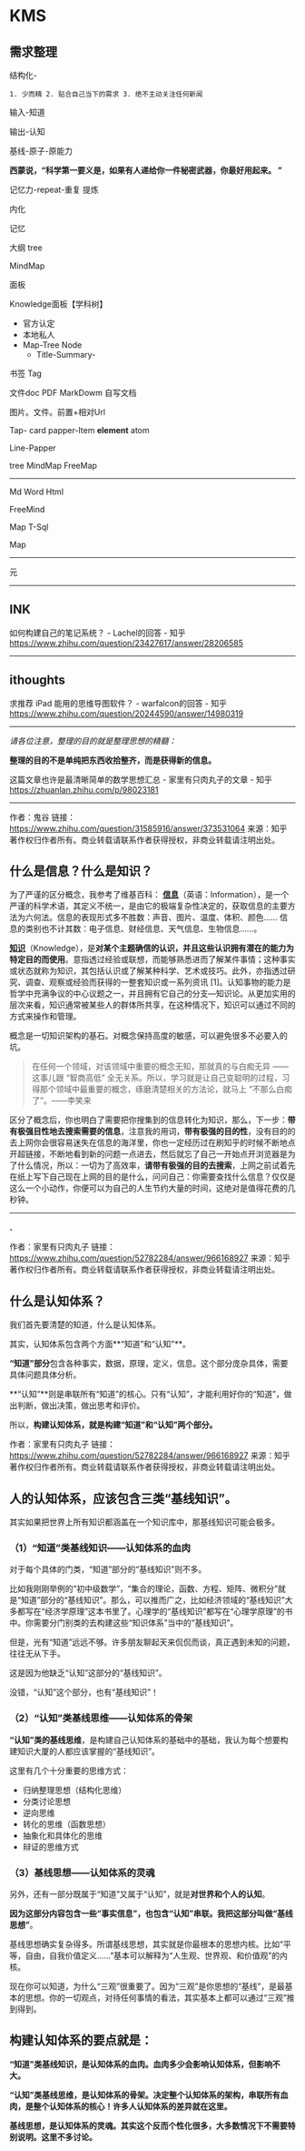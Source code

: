 

# KMS

## 需求整理

结构化-	

```
1. 少而精 2. 贴合自己当下的需求 3. 绝不主动关注任何新闻
```

输入-知道

输出-认知

基线-原子-原能力

**西蒙说，“科学第一要义是，如果有人递给你一件秘密武器，你最好用起来。 ”**

记忆力-repeat-重复 提炼

内化

记忆





大纲 tree

MindMap



面板

Knowledge面板【学科树】

- 官方认定
- 本地私人
- Map-Tree    Node
  - Title-Summary-

书签 Tag

文件doc PDF MarkDowm 自写文档



图片。文件。前置+相对Url





Tap-  card 	 papper-Item  **element**   atom

Line-Papper 

 tree MindMap	FreeMap

---



Md	Word Html

FreeMind 

Map	T-Sql

Map

----



元



---



## INK

如何构建自己的笔记系统？ - Lachel的回答 - 知乎 https://www.zhihu.com/question/23427617/answer/28206585



---



## ithoughts



求推荐 iPad 能用的思维导图软件？ - warfalcon的回答 - 知乎 https://www.zhihu.com/question/20244590/answer/14980319

---



*请各位注意，整理的目的就是整理思想的精髓：*

**整理的目的不是单纯把东西收拾整齐，而是获得新的信息。**

这篇文章也许是最清晰简单的数学思想汇总 - 家里有只肉丸子的文章 - 知乎 https://zhuanlan.zhihu.com/p/98023181

---

作者：鬼谷
链接：https://www.zhihu.com/question/31585916/answer/373531064
来源：知乎
著作权归作者所有。商业转载请联系作者获得授权，非商业转载请注明出处。



## **什么是信息？什么是知识？**

为了严谨的区分概念，我参考了维基百科：
**[信息](https://link.zhihu.com/?target=https%3A//zh.wikipedia.org/zh/%E4%BF%A1%E6%81%AF)**（英语：Information），是一个严谨的科学术语，其定义不统一，是由它的极端复杂性决定的，获取信息的主要方法为六何法。信息的表现形式多不胜数：声音、图片、温度、体积、颜色…… 信息的类别也不计其数：电子信息、财经信息、天气信息、生物信息……。 

**[知识](https://link.zhihu.com/?target=https%3A//zh.wikipedia.org/wiki/%E7%9F%A5%E8%AF%86)**（Knowledge），是**对某个主题确信的认识，并且这些认识拥有潜在的能力为特定目的而使用**。意指透过经验或联想，而能够熟悉进而了解某件事情；这种事实或状态就称为知识，其包括认识或了解某种科学、艺术或技巧。此外，亦指透过研究、调查、观察或经验而获得的一整套知识或一系列资讯 [1]。认知事物的能力是哲学中充满争议的中心议题之一，并且拥有它自己的分支—知识论。从更加实用的层次来看，知识通常被某些人的群体所共享，在这种情况下，知识可以通过不同的方式来操作和管理。

概念是一切知识架构的基石。对概念保持高度的敏感，可以避免很多不必要入的坑。

> 在任何一个领域，对该领域中重要的概念无知，那就真的与白痴无异 —— 这事儿跟 “智商高低” 全无关系。所以，学习就是让自己变聪明的过程，习得那个领域中最重要的概念，琢磨清楚相关的方法论，就马上 “不那么白痴了”。——李笑来

区分了概念后，你也明白了需要把你搜集到的信息转化为知识，那么，下一步：**带有极强目性地去搜索需要的信息**，注意我的用词，**带有极强的目的性**，没有目的的去上网你会很容易迷失在信息的海洋里，你也一定经历过在刷知乎的时候不断地点开超链接，不断地看到新的问题一点进去，然后就忘了自己一开始点开浏览器是为了什么情况，所以：一切为了高效率，**请带有极强的目的去搜索**，上网之前试着先在纸上写下自己现在上网的目的是什么，问问自己：你需要查找什么信息？仅仅是这么一个小动作，你便可以为自己的人生节约大量的时间，这绝对是值得花费的几秒钟。

---

、



作者：家里有只肉丸子
链接：https://www.zhihu.com/question/52782284/answer/966168927
来源：知乎
著作权归作者所有。商业转载请联系作者获得授权，非商业转载请注明出处。

## 什么是认知体系？

我们首先要清楚的知道，什么是认知体系。

其实，认知体系包含两个方面**“知道”和“认知”**。

**“知道”部分**包含各种事实，数据，原理，定义，信息。这个部分庞杂具体，需要具体问题具体分析。

**“认知”**则是串联所有“知道”的核心。只有“认知”，才能利用好你的“知道”，做出判断，做出决策，做出思考和评价。

所以，**构建认知体系，就是构建“知道”和“认知”两个部分。**



作者：家里有只肉丸子
链接：https://www.zhihu.com/question/52782284/answer/966168927
来源：知乎
著作权归作者所有。商业转载请联系作者获得授权，非商业转载请注明出处。

## **人的认知体系，应该包含三类“基线知识”。**

其实如果把世界上所有知识都涵盖在一个知识库中，那基线知识可能会极多。

### **（1）“知道”类基线知识——认知体系的血肉**

对于每个具体的门类，“知道”部分的“基线知识”则不多。

比如我刚刚举例的“初中级数学”，“集合的理论，函数、方程、矩阵、微积分”就是“知道”部分的“基线知识”。那么，可以推而广之，比如经济领域的“基线知识”大多都写在“经济学原理”这本书里了。心理学的“基线知识”都写在“心理学原理”的书中。你需要分门别类的去构建这些“知识体系”当中的“基线知识”。

但是，光有“知道”远远不够。许多朋友聊起天来侃侃而谈，真正遇到未知的问题，往往无从下手。

这是因为他缺乏“认知”这部分的“基线知识”。

没错，“认知”这个部分，也有“基线知识”！

### **（2）“认知”类基线思维——认知体系的骨架**

**“认知”类的基线思维**，是构建自己认知体系的基础中的基础，我认为每个想要构建知识大厦的人都应该掌握的“基线知识”。

这里有几个十分重要的思维方式：

- 归纳整理思想（结构化思维）
- 分类讨论思想
- 逆向思维
- 转化的思维（函数思想）
- 抽象化和具体化的思维
- 辩证的思维方式

### **（3）基线思想——认知体系的灵魂**

另外，还有一部分既属于“知道”又属于“认知”，就是**对世界和个人的认知**。

**因为这部分内容包含一些“事实信息”，也包含“认知”串联。我把这部分叫做“基线思想”**。

基线思想确实复杂得多。所谓基线思想，其实就是你最根本的思想内核。比如“平等，自由，自我价值定义……”基本可以解释为“人生观、世界观、和价值观”的内核。

现在你可以知道，为什么“三观”很重要了。因为“三观”是你思想的“基线”，是最基本的思想。你的一切观点，对待任何事情的看法，其实基本上都可以通过“三观”推到得到。

## 构建认知体系的要点就是：



**“知道”类基线知识，是认知体系的血肉。血肉多少会影响认知体系，但影响不大。**

**“认知”类基线思维，是认知体系的骨架。决定整个认知体系的架构，串联所有血肉，是整个认知体系的核心！许多人认知体系的差异就在这里。**

**基线思想，是认知体系的灵魂。其实这个反而个性化很多，大多数情况下不需要特别说明。这里不多讨论。**

